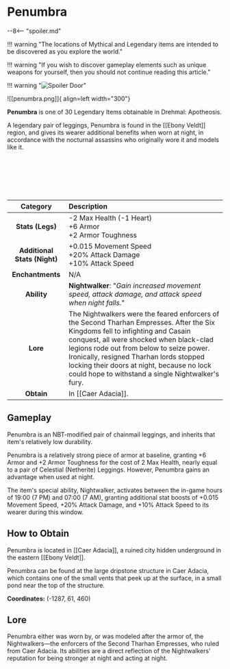 # Penumbra

--8<-- "spoiler.md"

!!! warning "The locations of Mythical and Legendary items are intended to be discovered as you explore the world."

!!! warning "If you wish to discover gameplay elements such as unique weapons for yourself, then you should not continue reading this article."

!!! warning "![Spoiler Door](/assets/img/spoiler_door.png)"

![[penumbra.png]]{ align=left width="300"}

**Penumbra** is one of 30 Legendary Items obtainable in Drehmal: Apotheosis.

A legendary pair of leggings, Penumbra is found in the [[Ebony Veldt]] region, and gives its wearer additional benefits when worn at night, in accordance with the nocturnal assassins who originally wore it and models like it.

<br> <br> <br> <br> <br>

| Category | Description |
|:--------------------------------:|:-----------------------------------------------------------------------------------------------------------------------------------------------------------------------------|
| **Stats (Legs)**              | -2 Max Health (-1 Heart) <br> +6 Armor <br> +2 Armor Toughness   |
| **Additional Stats (Night)**  | +0.015 Movement Speed <br> +20% Attack Damage <br> +10% Attack Speed |
| **Enchantments**              | N/A |
| **Ability**                   | **Nightwalker**: "*Gain increased movement speed, attack damage, and attack speed when night falls.*" |
| **Lore**                      | The Nightwalkers were the feared enforcers of the Second Tharhan Empresses. After the Six Kingdoms fell to infighting and Casain conquest, all were shocked when black-clad legions rode out from below to seize power. Ironically, resigned Tharhan lords stopped locking their doors at night, because no lock could hope to withstand a single Nightwalker's fury. |
| **Obtain**                    | In [[Caer Adacia]].   |  

## Gameplay
Penumbra is an NBT-modified pair of chainmail leggings, and inherits that item's relatively low durability.

Penumbra is a relatively strong piece of armor at baseline, granting +6 Armor and +2 Armor Toughness for the cost of 2 Max Health, nearly equal to a pair of Celestial (Netherite) Leggings. However, Penumbra gains an advantage when used at night.

The item's special ability, Nightwalker, activates between the in-game hours of 19:00 (7 PM) and 07:00 (7 AM), granting additional stat boosts of +0.015 Movement Speed, +20% Attack Damage, and +10% Attack Speed to its wearer during this window.

## How to Obtain
Penumbra is located in [[Caer Adacia]], a ruined city hidden underground in the eastern [[Ebony Veldt]].

Penumbra can be found at the large dripstone structure in Caer Adacia, which contains one of the small vents that peek up at the surface, in a small pond near the top of the structure.

**Coordinates:** (-1287, 61, 460)

## Lore
Penumbra either was worn by, or was modeled after the armor of, the Nightwalkers—the enforcers of the Second Tharhan Empresses, who ruled from Caer Adacia. Its abilities are a direct reflection of the Nightwalkers' reputation for being stronger at night and acting at night.
